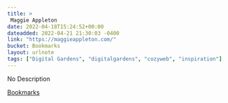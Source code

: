 ```yaml
---
title: > 
 Maggie Appleton
date: 2022-04-18T15:24:52+00:00
dateadded: 2022-04-21 21:30:03 -0400
link: "https://maggieappleton.com/"
bucket: Bookmarks
layout: urlnote
tags: ["Digital Gardens", "digitalgardens", "cozyweb", "inspiration"]
--- 
```

No Description
 <!-- end excerpt --> 
<div class='bucket'><a class='internal-link' href='/buckets/bookmarks'>Bookmarks</a></div> 
